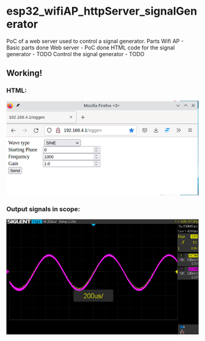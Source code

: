 # esp32_wifiAP_httpServer_signalGenerator
PoC of a web server used to control a signal generator.
Parts
Wifi AP - Basic parts done
Web server - PoC done
HTML code for the signal generator - TODO
Control the signal generator - TODO

## Working!
### HTML:
![](https://github.com/naelolaiz/esp32_wifiAP_httpServer_signalGenerator/blob/master/doc/Screenshot_20220202_094609.png)
### Output signals in scope:
![](https://github.com/naelolaiz/esp32_wifiAP_httpServer_signalGenerator/blob/master/doc/scope_sine_1khz.png)
